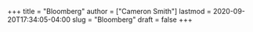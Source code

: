 +++
title = "Bloomberg"
author = ["Cameron Smith"]
lastmod = 2020-09-20T17:34:05-04:00
slug = "Bloomberg"
draft = false
+++
